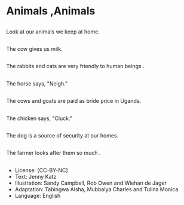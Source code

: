 # Animals ,Animals

##
Look at our animals we keep at
home.

##
The cow gives us milk.

##
The rabbits and cats are very
friendly to human beings .

##
The horse says, "Neigh."

##
The cows and goats are paid as
bride price in Uganda.

##
The chicken says, "Cluck."

##
The dog is a source of security
at our homes.

##
The farmer looks after them so
much .

##
* License: [CC-BY-NC]
* Text: Jenny Katz
* Illustration: Sandy Campbell, Rob Owen and Wiehan de Jager
* Adaptation: Tabingwa Aisha, Mubbalya Charles and Tulina Monica
* Language: English
